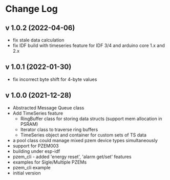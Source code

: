 # Change Log

## v 1.0.2 (2022-04-06)
 * fix stale data calculation
 * fix IDF build with timeseries feature for IDF 3/4 and arduino core 1.x and 2.x 

## v 1.0.1 (2022-01-30)
 - fix incorrect byte shift for 4-byte values
## v 1.0.0 (2021-12-28)
 - Abstracted Message Queue class
 - Add TimeSeries feature
   - RingBuffer class for storing data structs (support mem allocation in PSRAM)
   - Iterator class to traverse ring buffers
   - TimeSeries object and container for custom sets of TS data
 - a pool class could manage mixed pzem device types simultaneously
 - support for PZEM003
 - building under esp-idf
 - pzem_cli - added 'energy reset', 'alarm get/set' features
 - examples for Sigle/Multiple PZEMs
 - pzem_cli example
 - initial version